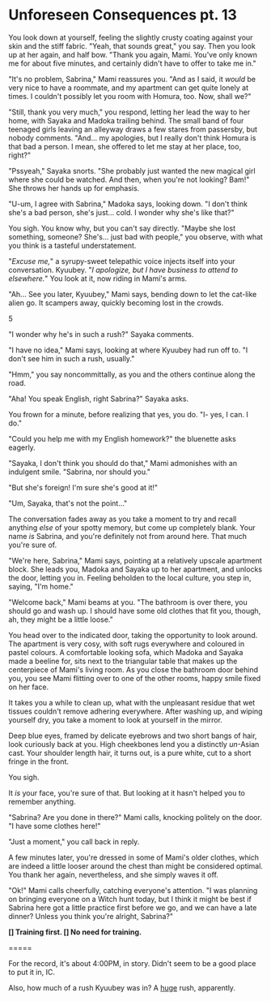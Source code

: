 # Unforeseen Consequences pt. 13

You look down at yourself, feeling the slightly crusty coating against your skin and the stiff fabric. "Yeah, that sounds great," you say. Then you look up at her again, and half bow. "Thank you again, Mami. You've only known me for about five minutes, and certainly didn't have to offer to take me in."

"It's no problem, Sabrina," Mami reassures you. "And as I said, it *would* be very nice to have a roommate, and my apartment can get quite lonely at times. I couldn't possibly let you room with Homura, too. Now, shall we?"

"Still, thank you very much," you respond, letting her lead the way to her home, with Sayaka and Madoka trailing behind. The small band of four teenaged girls leaving an alleyway draws a few stares from passersby, but nobody comments. "And... my apologies, but I really don't think Homura is that bad a person. I mean, she offered to let me stay at her place, too, right?"

"Pssyeah," Sayaka snorts. "She probably just wanted the new magical girl where she could be watched. And then, when you're not looking? Bam!" She throws her hands up for emphasis.

"U-um, I agree with Sabrina," Madoka says, looking down. "I don't think she's a bad person, she's just... cold. I wonder why she's like that?"

You sigh. You know why, but you can't say directly. "Maybe she lost something, someone? She's... just bad with people," you observe, with what you think is a tasteful understatement.

"*Excuse me,*" a syrupy-sweet telepathic voice injects itself into your conversation. Kyuubey. "*I apologize, but I have business to attend to elsewhere.*" You look at it, now riding in Mami's arms.

"Ah... See you later, Kyuubey," Mami says, bending down to let the cat-like alien go. It scampers away, quickly becoming lost in the crowds.

5​

"I wonder why he's in such a rush?" Sayaka comments.

"I have no idea," Mami says, looking at where Kyuubey had run off to. "I don't see him in such a rush, usually."

"Hmm," you say noncommittally, as you and the others continue along the road.

"Aha! You speak English, right Sabrina?" Sayaka asks.

You frown for a minute, before realizing that yes, you do. "I- yes, I can. I do."

"Could you help me with my English homework?" the bluenette asks eagerly.

"Sayaka, I don't think you should do that," Mami admonishes with an indulgent smile. "Sabrina, nor should you."

"But she's foreign! I'm sure she's good at it!"

"Um, Sayaka, that's not the point..."

The conversation fades away as you take a moment to try and recall anything *else* of your spotty memory, but come up completely blank. Your name *is* Sabrina, and you're definitely not from around here. That much you're sure of.

"We're here, Sabrina," Mami says, pointing at a relatively upscale apartment block. She leads you, Madoka and Sayaka up to her apartment, and unlocks the door, letting you in. Feeling beholden to the local culture, you step in, saying, "I'm home."

"Welcome back," Mami beams at you. "The bathroom is over there, you should go and wash up. I should have some old clothes that fit you, though, ah, they might be a little loose."

You head over to the indicated door, taking the opportunity to look around. The apartment is very cosy, with soft rugs everywhere and coloured in pastel colours. A comfortable looking sofa, which Madoka and Sayaka made a beeline for, sits next to the triangular table that makes up the centerpiece of Mami's living room. As you close the bathroom door behind you, you see Mami flitting over to one of the other rooms, happy smile fixed on her face.

It takes you a while to clean up, what with the unpleasant residue that wet tissues couldn't remove adhering everywhere. After washing up, and wiping yourself dry, you take a moment to look at yourself in the mirror.

Deep blue eyes, framed by delicate eyebrows and two short bangs of hair, look curiously back at you. High cheekbones lend you a distinctly *un*-Asian cast. Your shoulder length hair, it turns out, is a pure white, cut to a short fringe in the front.

You sigh.

It *is* your face, you're sure of that. But looking at it hasn't helped you to remember anything.

"Sabrina? Are you done in there?" Mami calls, knocking politely on the door. "I have some clothes here!"

"Just a moment," you call back in reply.

A few minutes later, you're dressed in some of Mami's older clothes, which are indeed a little looser around the chest than might be considered optimal. You thank her again, nevertheless, and she simply waves it off.

"Ok!" Mami calls cheerfully, catching everyone's attention. "I was planning on bringing everyone on a Witch hunt today, but I think it might be best if Sabrina here got a little practice first before we go, and we can have a late dinner? Unless you think you're alright, Sabrina?"

**\[] Training first.
\[] No need for training.**

\=====​

For the record, it's about 4:00PM, in story. Didn't seem to be a good place to put it in, IC.

Also, how much of a rush Kyuubey was in? A [huge](http://rolz.org/embed?7795081) rush, apparently.
